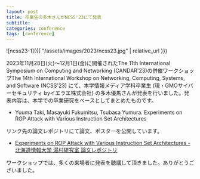 ```yaml
---
layout: post
title: 卒業生の多木さんがNCSS'23にて発表
subtitle: 
categories: conference
tags: [conference]
---
```

![ncss23-1]({{ "/assets/images/2023/ncss23.jpg" | relative_url }})

2023年11月28日(火)〜12月1日(金)に開催されたThe 11th International Symposium on Computing and Networking (CANDAR'23)の併催ワークショップThe 14th International Workshop on Networking, Computing, Systems, and Software (NCSS'23) にて、本学情報メディア学科卒業生 (現・GMOサイバーセキュリティ byイエラエ株式会社) の多木優馬さんが発表を行いました。発表内容は、本学での卒業研究をベースとしてまとめたものです。

- Yuuma Taki, Masayuki Fukumitsu, Tsubasa Yumura. Experiments on ROP Attack with Various Instruction Set Architectures

リンク先の論文レポジトリにて論文、ポスターを公開しています。

- [Experiments on ROP Attack with Various Instruction Set Architectures - 北海道情報大学 湯村研究室 論文レポジトリ](https://dl.yumulab.org/papers/42)

ワークショップでは、多くの来場者に発表を聴講して頂きました。ありがとうございました。
